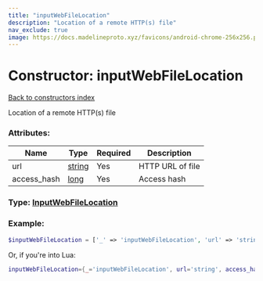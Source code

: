 ```yaml
---
title: "inputWebFileLocation"
description: "Location of a remote HTTP(s) file"
nav_exclude: true
image: https://docs.madelineproto.xyz/favicons/android-chrome-256x256.png
---
```

# Constructor: inputWebFileLocation  
[Back to constructors index](index.md)



Location of a remote HTTP(s) file

### Attributes:

| Name     |    Type       | Required | Description |
|----------|---------------|----------|-------------|
|url|[string](../types/string.md) | Yes|HTTP URL of file|
|access\_hash|[long](../types/long.md) | Yes|Access hash|



### Type: [InputWebFileLocation](../types/InputWebFileLocation.md)


### Example:

```php
$inputWebFileLocation = ['_' => 'inputWebFileLocation', 'url' => 'string', 'access_hash' => long];
```  


Or, if you're into Lua:

```lua
inputWebFileLocation={_='inputWebFileLocation', url='string', access_hash=long}

```


